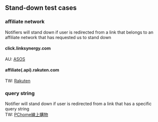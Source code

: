 ## Stand-down test cases


### affiliate network
Notifiers will stand down if user is redirected from a link that belongs to an affiliate network that has requested us to stand down
#### click.linksynergy.com
AU: 
[ASOS](https://click.linksynergy.com/fs-bin/click?id=M0zsL0HhfQc&offerid=467717.3&type=3&subid=0&u1=44594061SB010)
#### affiliate(.api).rakuten.com
TW: 
[Rakuten](https://affiliate.api.rakuten.com.tw/redirect?nw=tw&site=afl&ar=1a0d8dccecb7dbb3e661d9ea76b24b5b3cc271130acbc8f83d8fecbdc9eefc6a9951df4322d2499b&pr=63b55d598d8c4861&ap=pr%3D63b55d598d8c4861&e=1&url=https%3A%2F%2Fwww.rakuten.com.tw%2Fshop%2Ffamily2%2Fproduct%2Fbncqwo57x%2F%3Fgid%3Da3748643a8bed24ab8750649a573e1dc%26scid%3Drafp-i001_%26)

### query string
Notifier will stand down if user is redirected from a link that has a specific query string
<br>
TW:
[PChome線上購物](https://www.iuprice.com/r/a/14/27010?afsrc=1)
